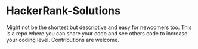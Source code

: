 # HackerRank-Solutions
Might not be the shortest but descriptive and easy for newcomers too.
This is a repo where you can share your code and see others code to increase your coding level.
Contributions are welcome.
